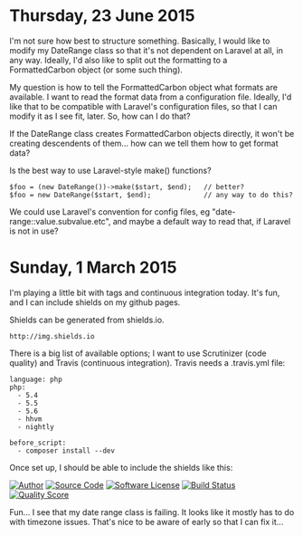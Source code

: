 Thursday, 23 June 2015
======================
I'm not sure how best to structure something. Basically, I would like to modify my DateRange class so that it's not dependent on Laravel at all, in any way. Ideally, I'd also like to split out the formatting to a FormattedCarbon object (or some such thing).

My question is how to tell the FormattedCarbon object what formats are available. I want to read the format data from a configuration file. Ideally, I'd like that to be compatible with Laravel's configuration files, so that I can modify it as I see fit, later. So, how can I do that?

If the DateRange class creates FormattedCarbon objects directly, it won't be creating descendents of them... how can we tell them how to get format data?

Is the best way to use Laravel-style make() functions?

	$foo = (new DateRange())->make($start, $end);	// better?
	$foo = new DateRange($start, $end);				// any way to do this?

We could use Laravel's convention for config files, eg "date-range::value.subvalue.etc", and maybe a default way to read that, if Laravel is not in use?



Sunday, 1 March 2015
======================
I'm playing a little bit with tags and continuous integration today. It's fun, and I can include shields on my github pages.

Shields can be generated from shields.io.

	http://img.shields.io

There is a big list of available options; I want to use Scrutinizer (code quality) and Travis (continuous integration). Travis needs a .travis.yml file:

	language: php
	php:
	  - 5.4
	  - 5.5
	  - 5.6
	  - hhvm
	  - nightly

	before_script:
	  - composer install --dev

Once set up, I should be able to include the shields like this:

<a href="mailto://joel@kumuwai.com"><img src="http://img.shields.io/badge/author-joel@kumuwai.com-blue.svg" alt="Author"></a>
<a href="https://github.com/kumuwai/date-range"><img src="http://img.shields.io/badge/source-kumuwai%2Fdate--range-blue.svg" alt="Source Code"></a>
<a href="LICENSE.md"><img src="https://img.shields.io/badge/license-MIT-brightgreen.svg" alt="Software License"></a>
<a href="https://travis-ci.org/kumuwai/date-range"><img src="https://img.shields.io/travis/kumuwai/date-range/master.svg" alt="Build Status"></a>
<a href="https://scrutinizer-ci.com/g/kumuwai/date-range"><img src="https://img.shields.io/scrutinizer/g/kumuwai/date-range.svg" alt="Quality Score"></a>

Fun... I see that my date range class is failing. It looks like it mostly has to do with timezone issues. That's nice to be aware of early so that I can fix it...

